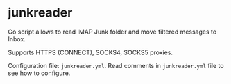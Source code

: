 # junkreader

Go script allows to read IMAP Junk folder and move filtered messages to Inbox.

Supports HTTPS (CONNECT), SOCKS4, SOCKS5 proxies.

Configuration file: `junkreader.yml`. Read comments in `junkreader.yml` file to see how to configure.
